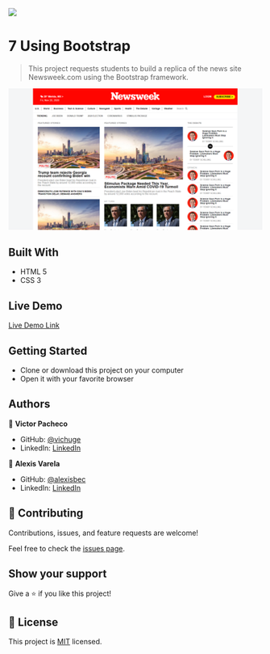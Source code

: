 ![](https://img.shields.io/badge/Microverse-blueviolet)

# 7 Using Bootstrap

> This project requests students to build a replica of the news site Newsweek.com using the Bootstrap framework.

![screenshot](./assets/img/screenshot.png)

## Built With

- HTML 5
- CSS 3

## Live Demo

[Live Demo Link](https://raw.githack.com/vichuge/7-using-bootstrap/feature/index.html)


## Getting Started

- Clone or download this project on your computer
- Open it with your favorite browser

## Authors

👤 **Victor Pacheco**

- GitHub: [@vichuge](https://github.com/vichuge)
- LinkedIn: [LinkedIn](https://www.linkedin.com/in/victor-pacheco-7946aab2/)

👤 **Alexis Varela**

- GitHub: [@alexisbec](https://github.com/alexisbec)
- LinkedIn: [LinkedIn](https://www.linkedin.com/in/alexis-varela-2584111b7/)

## 🤝 Contributing

Contributions, issues, and feature requests are welcome!

Feel free to check the [issues page](https://github.com/vichuge/7-using-bootstrap/issues).

## Show your support

Give a ⭐️ if you like this project!

## 📝 License

This project is [MIT](https://github.com/vichuge/7-using-bootstrap/blob/main/LICENSE) licensed.
